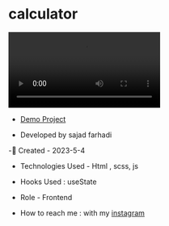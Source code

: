 # calculator

![viewfinal](https://user-images.githubusercontent.com/122044544/235886968-51458b85-235d-41c5-b141-35dec04cee7e.mp4)

- [Demo Project](https://sajadfarhadi-web.github.io/calculator/)

- Developed by sajad farhadi

-🦉 Created - 2023-5-4

- Technologies Used - Html , scss, js 

- Hooks Used : useState 

- Role - Frontend

- How to reach me : with my [instagram](https://instagram.com/sajad.farhadi_web) 



